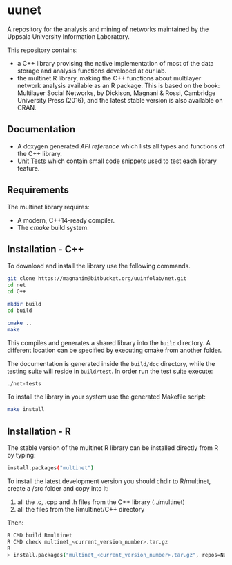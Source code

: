 uunet
===============

A repository for the analysis and mining of networks maintained by the Uppsala University Information Laboratory.

This repository contains:
* a C++ library provising the native implementation of most of the data storage and analysis functions
developed at our lab.
* the multinet R library, making the C++ functions about multilayer network analysis available as an R package.
This is based on the book: Multilayer Social Networks, by Dickison, Magnani &
Rossi, Cambridge University Press (2016), and the latest stable version is also available on CRAN.

Documentation
-------------

* A doxygen generated *API reference* which lists all types and functions of the C++ library.
* [Unit Tests](test/) which contain small code snippets used to test each library feature.

Requirements
------------

The multinet library requires:

* A modern, C++14-ready compiler.
* The *cmake* build system.

Installation - C++
------------

To download and install the library use the following commands.

```sh
git clone https://magnanim@bitbucket.org/uuinfolab/net.git
cd net
cd C++

mkdir build
cd build

cmake ..
make
```

This compiles and generates a shared library into the `build` directory.
A different location can be specified by executing cmake from another folder.

The documentation is generated inside the `build/doc` directory, while the
testing suite will reside in `build/test`. In order run the test suite execute:

```sh
./net-tests
```

To install the library in your system use the generated Makefile script:

```sh
make install
```

Installation - R
------------
The stable version of the multinet R library can be installed directly from R by typing:

```sh
install.packages("multinet")
```

To install the latest development version you should chdir to R/multinet, create a /src
folder and copy into it:
1. all the .c, .cpp and .h files from the C++ library (../multinet)
2. all the files from the Rmultinet/C++ directory

Then: 
```sh
R CMD build Rmultinet
R CMD check multinet_<current_version_number>.tar.gz
R
> install.packages("multinet_<current_version_number>.tar.gz", repos=NULL)
```

